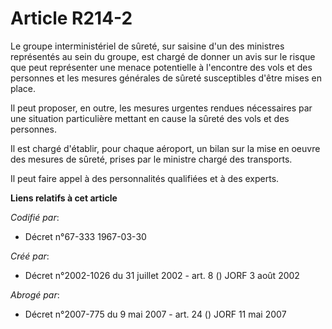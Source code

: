 # Article R214-2

Le groupe interministériel de sûreté, sur saisine d'un des ministres représentés au sein du groupe, est chargé de donner un
avis sur le risque que peut représenter une menace potentielle à l'encontre des vols et des personnes et les mesures
générales de sûreté susceptibles d'être mises en place.

Il peut proposer, en outre, les mesures urgentes rendues nécessaires par une situation particulière mettant en cause la
sûreté des vols et des personnes.

Il est chargé d'établir, pour chaque aéroport, un bilan sur la mise en oeuvre des mesures de sûreté, prises par le ministre
chargé des transports.

Il peut faire appel à des personnalités qualifiées et à des experts.

**Liens relatifs à cet article**

_Codifié par_:

  - Décret n°67-333 1967-03-30

_Créé par_:

  - Décret n°2002-1026 du 31 juillet 2002 - art. 8 () JORF 3 août 2002

_Abrogé par_:

  - Décret n°2007-775 du 9 mai 2007 - art. 24 () JORF 11 mai 2007
